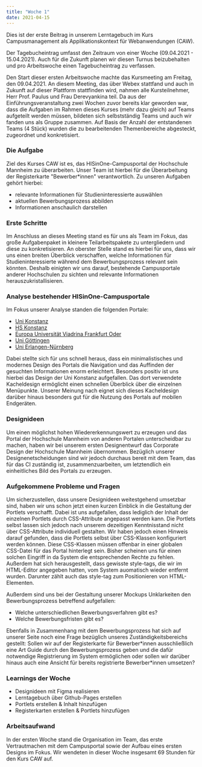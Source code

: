```yaml
---
title: "Woche 1"
date: 2021-04-15
---
```


Dies ist der erste Beitrag in unserem Lerntagebuch im Kurs Campusmanagement als Applikationskontext für Webanwendungen (CAW).

Der Tagebucheintrag umfasst den Zeitraum von einer Woche (09.04.2021 - 15.04.2021). Auch für die Zukunft planen wir diesen Turnus beizubehalten und pro Arbeitswoche einen Tagebucheintrag zu verfassen.

Den Start dieser ersten Arbeitswoche machte das Kursmeeting am Freitag, den 09.04.2021. An diesem Meeting, das über Webex stattfand und auch in Zukunft auf dieser Plattform stattfinden wird, nahmen alle Kursteilnehmer, Herr Prof. Paulus und Frau Derevyankina teil. Da aus der Einführungsveranstaltung zwei Wochen zuvor bereits klar geworden war, dass die Aufgaben im Rahmen dieses Kurses (mehr dazu gleich) auf Teams aufgeteilt werden müssen, bildeten sich selbstständig Teams und auch wir fanden uns als Gruppe zusammen. Auf Basis der Anzahl der entstandenen Teams (4 Stück) wurden die zu bearbeitenden Themenbereiche abgesteckt, zugeordnet und konkretisiert. 

### Die Aufgabe
Ziel des Kurses CAW ist es, das HISinOne-Campusportal der Hochschule Mannheim zu überarbeiten. Unser Team ist hierbei für die Überarbeitung der Registerkarte "Bewerber*innen" verantwortlich. Zu unseren Aufgaben gehört hierbei:
- relevante Informationen für Studieninteressierte auswählen
- aktuellen Bewerbungsprozess abbilden
- Informationen anschaulich darstellen

### Erste Schritte
Im Anschluss an dieses Meeting stand es für uns als Team im Fokus, das große Aufgabenpaket in kleinere Teilarbeitspakete zu untergliedern und diese zu konkretisieren.
An oberster Stelle stand es hierbei für uns, dass wir uns einen breiten Überblick verschaffen, welche Informationen für Studieninteressierte während dem Bewerbungsprozess relevant sein könnten. Deshalb einigten wir uns darauf, bestehende Campusportale anderer Hochschulen zu sichten und relevante Informationen herauszukristallisieren. 

### Analyse bestehender HISinOne-Campusportale
Im Fokus unserer Analyse standen die folgenden Portale:
- [Uni Konstanz](https://zeus.uni-konstanz.de/hioserver/pages/cs/sys/portal/hisinoneStartPage.faces)
- [HS Konstanz](https://hisinone.htwg-konstanz.de/qisserver/pages/cs/sys/portal/hisinoneStartPage.faces)
- [Europa Universität Viadrina Frankfurt Oder](https://viacampus.europa-uni.de/qisserver/pages/cs/sys/portal/hisinoneStartPage.faces)
- [Uni Göttingen](https://immatrikulation.zvw.uni-goettingen.de/h1/pages/cs/sys/portal/hisinoneStartPage.faces?page=1)
- [Uni Erlangen-Nürnberg](https://www.campo.fau.de/qisserver/pages/cs/sys/portal/hisinoneStartPage.faces)

Dabei stellte sich für uns schnell heraus, dass ein minimalistisches und modernes Design des Portals die Navigation und das Auffinden der gesuchten Informationen enorm erleichtert. Besonders positiv ist uns hierbei das Design der Uni Konstanz aufgefallen. Das dort verwendete Kacheldesign ermöglicht einen schnellen Überblick über die einzelnen Menüpunkte. Unserer Meinung nach eignet sich dieses Kacheldesign darüber hinaus besonders gut für die Nutzung des Portals auf mobilen Endgeräten. 

### Designideen
Um einen möglichst hohen Wiedererkennungswert zu erzeugen und das Portal der Hochschule Mannheim von anderen Portalen unterscheidbar zu machen, haben wir bei unserem ersten Designentwurf das Corporate Design der Hochschule Mannheim übernommen. Bezüglich unserer Designenetscheidungen sind wir jedoch durchaus bereit mit dem Team, das für das CI zuständig ist, zusammenzuarbeiten, um letztendlich ein einheitliches Bild des Portals zu erzeugen. 

### Aufgekommene Probleme und Fragen
Um sicherzustellen, dass unsere Designideen weitestgehend umsetzbar sind, haben wir uns schon jetzt einen kurzen Einblick in die Gestaltung der Portlets verschafft. Dabei ist uns aufgefallen, dass lediglich der Inhalt der einzelnen Portlets durch CSS-Attribute angepasst werden kann. Die Portlets selbst lassen sich jedoch nach unserem dezeitigen Kenntnisstand nicht über CSS-Attribute individuell gestalten. Wir haben jedoch einen Hinweis darauf gefunden, dass die Portlets selbst über CSS-Klassen konfiguriert werden können. Diese CSS-Klassen müssen offenbar in einer globalen CSS-Datei für das Portal hinterlegt sein. Bisher scheinen uns für einen solchen Eingriff in da System die entsprechenden Rechte zu fehlen. Außerdem hat sich herausgestellt, dass gewisste style-tags, die wir im HTML-Editor angegeben hatten, vom System auomatisch wieder entfernt wurden. Darunter zählt auch das style-tag zum Positionieren von HTML-Elementen. 

Außerdem sind uns bei der Gestaltung unserer Mockups Unklarkeiten den Bewerbungsprozess betreffend aufgefallen:
- Welche unterschiedlichen Bewerbungsverfahren gibt es?
- Welche Bewerbungsfristen gibt es?

Ebenfalls in Zusammenhang mit dem Bewerbungsprozess hat sich auf unserer Seite noch eine Frage bezüglich unseres Zuständigkeitsbereichs gestellt: Sollen wir auf der Registerkarte für Bewerber\*innen ausschließlich eine Art Guide durch den Bewerbungsprozess geben und die dafür notwendige Registrierung im System ermöglichen oder sollen wir darüber hinaus auch eine Ansicht für bereits registrierte Bewerber\*innen umsetzen? 

### Learnings der Woche
- Designideen mit Figma realisieren
- Lerntagebuch über Github-Pages erstellen
- Portlets erstellen & Inhalt hinzufügen
- Registerkarten erstellen & Portlets hinzufügen

### Arbeitsaufwand
In der ersten Woche stand die Organisation im Team, das erste Vertrautmachen mit dem Campusportal sowie der Aufbau eines ersten Designs im Fokus. Wir wendeten in dieser Woche insgesamt 69 Stunden für den Kurs CAW auf. 